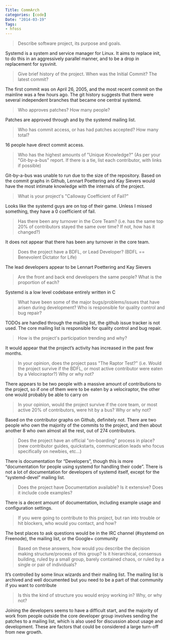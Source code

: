 ```yaml
---
Title: CommArch
categories: [code]
Date: "2014-03-19"
Tags:
- hfoss
---
```



> Describe software project, its purpose and goals.

Systemd is a system and service manager for Linux. It aims to replace init, to do this in an aggressively parallel manner, and to be a drop in replacement for sysvinit.

> Give brief history of the project. When was the Initial Commit? The latest commit?

The first commit was on April 26, 2005, and the most recent commit on the mainline was a few hours ago. The git history suggests that there were several independent branches that became one central systemd.

> Who approves patches? How many people?

Patches are approved through and by the systemd mailing list.

> Who has commit access, or has had patches accepted?  How many total?

16 people have direct commit access.

> Who has the highest amounts of "Unique Knowledge?" (As per your "Git-by-a-bus" report. If there is a tie, list each contributor, with links if possible)

Git-by-a-bus was unable to run due to the size of the repository. Based on the commit graphs in Github, Lennart Poettering and Kay Sievers would have the most intimate knowledge with the internals of the project.

> What is your project's "Calloway Coefficient of Fail?"

Looks like the systemd guys are on top of their game. Unless I missed something, they have a 0 coefficient of fail.

> Has there been any turnover in the Core Team? (i.e. has the same top 20% of contributors stayed the same over time? If not, how has it changed?)

It does not appear that there has been any turnover in the core team.

> Does the project have a BDFL, or Lead Developer? (BDFL == Benevolent Dictator for Life)

The lead developers appear to be Lennart Poettering and Kay Sievers

> Are the front and back end developers the same people? What is the proportion of each?

Systemd is a low level codebase entirely written in C

> What have been some of the major bugs/problems/issues that have arisen during development? Who is responsible for quality control and bug repair?

TODOs are handled through the mailing list, the github issue tracker is not used. The core mailing list is responsible for quality control and bug repair.

> How is the project's participation trending and why?

It would appear that the project’s activity has increased in the past few months.

> In your opinion, does the project pass "The Raptor Test?" (i.e. Would the project survive if the BDFL, or most active contributor were eaten by a Velociraptor?) Why or why not?

There appears to be two people with a massive amount of contributions to the project, so if one of them were to be eaten by a velociraptor, the other one would probably be able to carry on

> In your opinion, would the project survive if the core team, or most active 20% of contributors, were hit by a bus? Why or why not?

Based on the contributor graphs on Github, definitely not. There are two people who own the majority of the commits to the project, and then about another 8 who own almost all the rest, out of 274 contributors.

> Does the project have an official "on-boarding" process in place?  (new contributor guides, quickstarts, communication leads who focus specifically on newbies, etc...)

There is documentation for “Developers”, though this is more “documentation for people using systemd for handling their code”. There is not a lot of documentation for developers of systemd itself, except for the “systemd-devel” mailing list.

> Does the project have Documentation available? Is it extensive?  Does it include code examples?

There is a decent amount of documentation, including example usage and configuration settings.

> If you were going to contribute to this project, but ran into trouble or hit blockers, who would you contact, and how?

The best places to ask questions would be in the IRC channel (#systemd on Freenode), the mailing list, or the Google+ community

> Based on these answers, how would you describe the decision making structure/process of this group?  Is it hierarchical, consensus building, ruled by a small group, barely contained chaos, or ruled by a single or pair of individuals?

It’s controlled by some linux wizards and their mailing list. The mailing list is archived and well documented but you need to be a part of that community if you want to contribute

> Is this the kind of structure you would enjoy working in? Why, or why not?

Joining the developers seems to have a difficult start, and the majority of work from people outside the core developer group involves sending the patches to a mailing list, which is also used for discussion about usage and development. These are factors that could be considered a large turn-off from new growth.

